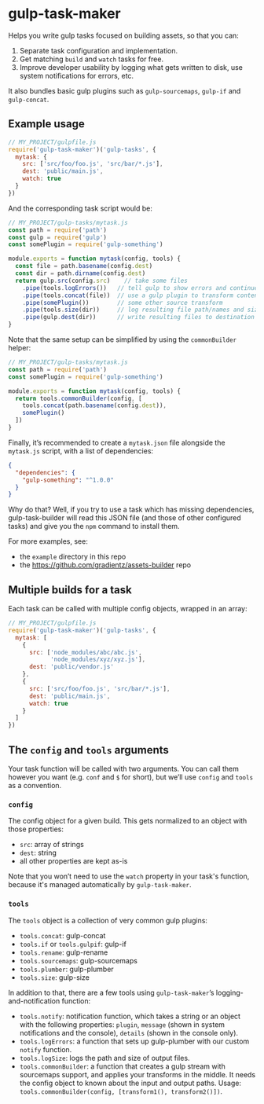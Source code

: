 gulp-task-maker
===============

Helps you write gulp tasks focused on building assets, so that you can:

1. Separate task configuration and implementation.
2. Get matching `build` and `watch` tasks for free.
3. Improve developer usability by logging what gets written to disk, use system notifications for errors, etc.

It also bundles basic gulp plugins such as `gulp-sourcemaps`, `gulp-if` and `gulp-concat`.


Example usage
-------------

```js
// MY_PROJECT/gulpfile.js
require('gulp-task-maker')('gulp-tasks', {
  mytask: {
    src: ['src/foo/foo.js', 'src/bar/*.js'],
    dest: 'public/main.js',
    watch: true
  }
})
```

And the corresponding task script would be:

```js
// MY_PROJECT/gulp-tasks/mytask.js
const path = require('path')
const gulp = require('gulp')
const somePlugin = require('gulp-something')

module.exports = function mytask(config, tools) {
  const file = path.basename(config.dest)
  const dir = path.dirname(config.dest)
  return gulp.src(config.src)    // take some files
    .pipe(tools.logErrors())   // tell gulp to show errors and continue
    .pipe(tools.concat(file))  // use a gulp plugin to transform content
    .pipe(somePlugin())        // some other source transform
    .pipe(tools.size(dir))     // log resulting file path/names and size
    .pipe(gulp.dest(dir))      // write resulting files to destination
}
```

Note that the same setup can be simplified by using the `commonBuilder` helper:

```js
// MY_PROJECT/gulp-tasks/mytask.js
const path = require('path')
const somePlugin = require('gulp-something')

module.exports = function mytask(config, tools) {
  return tools.commonBuilder(config, [
    tools.concat(path.basename(config.dest)),
    somePlugin()
  ])
}
```

Finally, it’s recommended to create a `mytask.json` file alongside the `mytask.js` script, with a list of dependencies:

```json
{
  "dependencies": {
    "gulp-something": "^1.0.0"
  }
}
```

Why do that? Well, if you try to use a task which has missing dependencies, gulp-task-builder will read this JSON file (and those of other configured tasks) and give you the `npm` command to install them.

For more examples, see:

- the `example` directory in this repo
- the https://github.com/gradientz/assets-builder repo


Multiple builds for a task
--------------------------

Each task can be called with multiple config objects, wrapped in an array:

```js
// MY_PROJECT/gulpfile.js
require('gulp-task-maker')('gulp-tasks', {
  mytask: [
    {
      src: ['node_modules/abc/abc.js',
            'node_modules/xyz/xyz.js'],
      dest: 'public/vendor.js'
    },
    {
      src: ['src/foo/foo.js', 'src/bar/*.js'],
      dest: 'public/main.js',
      watch: true
    }
  ]
})
```


The `config` and `tools` arguments
----------------------------------

Your task function will be called with two arguments. You can call them however you want (e.g. `conf` and `$` for short), but we’ll use `config` and `tools` as a convention.

### `config`

The config object for a given build. This gets normalized to an object with those properties:

- `src`: array of strings
- `dest`: string
- all other properties are kept as-is

Note that you won’t need to use the `watch` property in your task's function, because it's managed automatically by `gulp-task-maker`.

### `tools`

The `tools` object is a collection of very common gulp plugins:

- `tools.concat`: gulp-concat
- `tools.if` or `tools.gulpif`: gulp-if
- `tools.rename`: gulp-rename
- `tools.sourcemaps`: gulp-sourcemaps
- `tools.plumber`: gulp-plumber
- `tools.size`: gulp-size

In addition to that, there are a few tools using `gulp-task-maker`’s logging-and-notification function:

- `tools.notify`: notification function, which takes a string or an object with the following properties: `plugin`, `message` (shown in system notifications and the console), `details` (shown in the console only).
- `tools.logErrors`: a function that sets up gulp-plumber with our custom `notify` function.
- `tools.logSize`: logs the path and size of output files.
- `tools.commonBuilder`: a function that creates a gulp stream with sourcemaps support, and applies your transforms in the middle. It needs the config object to known about the input and output paths. Usage: `tools.commonBuilder(config, [transform1(), transform2()])`.
